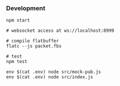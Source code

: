 ### Development

```shell
npm start

# websocket access at ws://localhost:8999

# compile flatbuffer
flatc --js packet.fbs
```

```shell
# test
npm test

env $(cat .env) node src/mock-pub.js
env $(cat .env) node src/index.js
```
